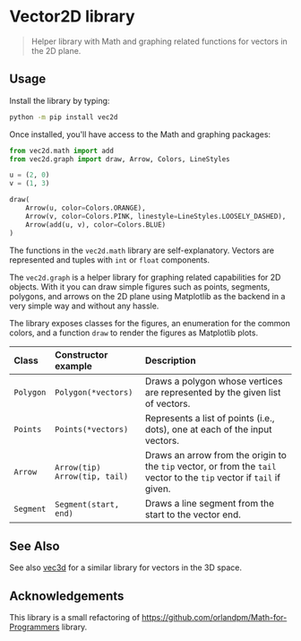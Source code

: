 # Vector2D library
> Helper library with Math and graphing related functions for vectors in the 2D plane.

## Usage

Install the library by typing:

```bash
python -m pip install vec2d
```

Once installed, you'll have access to the Math and graphing packages:

```python
from vec2d.math import add
from vec2d.graph import draw, Arrow, Colors, LineStyles

u = (2, 0)
v = (1, 3)

draw(
    Arrow(u, color=Colors.ORANGE),
    Arrow(v, color=Colors.PINK, linestyle=LineStyles.LOOSELY_DASHED),
    Arrow(add(u, v), color=Colors.BLUE)
)
```

The functions in the `vec2d.math` library are self-explanatory. Vectors are represented and tuples with `int` or `float` components.

The `vec2d.graph` is a helper library for graphing related capabilities for 2D objects. With it you can draw simple figures such as points, segments, polygons, and arrows on the 2D plane using Matplotlib as the backend in a very simple way and without any hassle.

The library exposes classes for the figures, an enumeration for the common colors, and a function `draw` to render the figures as Matplotlib plots.

| Class | Constructor example | Description |
| :---- | :------------------ | :---------- |
| `Polygon` | `Polygon(*vectors)` | Draws a polygon whose vertices are represented by the given list of vectors. |
| `Points` | `Points(*vectors)` | Represents a list of points (i.e., dots), one at each of the input vectors. |
| `Arrow` | `Arrow(tip)`<br>`Arrow(tip, tail)` | Draws an arrow from the origin to the `tip` vector, or from the `tail` vector to the `tip` vector if `tail` if given. |
| `Segment` | `Segment(start, end)` | Draws a line segment from the start to the vector end. |

## See Also

See also [vec3d](https://pypi.org/project/vec3d/) for a similar library for vectors in the 3D space.

## Acknowledgements

This library is a small refactoring of https://github.com/orlandpm/Math-for-Programmers library.
